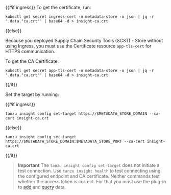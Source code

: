 {{#if ingress}}
To get the certificate, run:

```console
kubectl get secret ingress-cert -n metadata-store -o json | jq -r '.data."ca.crt"' | base64 -d > insight-ca.crt
```

{{else}}

Because you deployed Supply Chain Security Tools (SCST) - Store without using Ingress,
you must use the Certificate resource `app-tls-cert` for HTTPS communication.

To get the CA Certificate:

```console
kubectl get secret app-tls-cert -n metadata-store -o json | jq -r '.data."ca.crt"' | base64 -d > insight-ca.crt
```

{{/if}}

Set the target by running:

{{#if ingress}}

```console
tanzu insight config set-target https://$METADATA_STORE_DOMAIN --ca-cert insight-ca.crt
```

{{else}}

```console
tanzu insight config set-target https://$METADATA_STORE_DOMAIN:$METADATA_STORE_PORT --ca-cert insight-ca.crt
```

{{/if}}

> **Important** The `tanzu insight config set-target` does not initiate a test connection.
> Use `tanzu insight health` to test connecting using the configured endpoint and CA certificate.
> Neither commands test whether the access token is correct.
> For that you must use the plug-in to [add](./cli-plugins/insight/add-data.hbs.md)
> and [query](./cli-plugins/insight/query-data.hbs.md) data.
